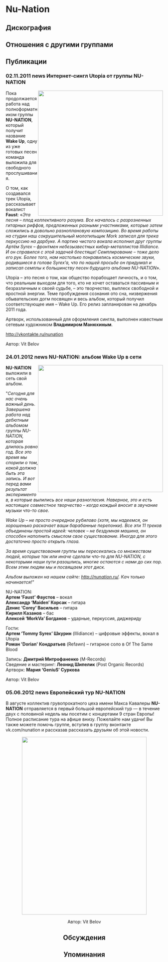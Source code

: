 # Nu-Nation



## Дискография


## Отношения с другими группами


## Публикации

### 02.11.2011 news Интернет-сингл Utopia от группы NU-NATION

<P><IMG height=400 alt="" hspace=0 src="/images/news_rus/2011.11/21822.jpg" width=400 align=right border=0>Пока продолжается работа над полноформатником группы <STRONG>NU-NATION</STRONG>, который получит название <STRONG>Wake Up</STRONG>, одну из уже готовых песен команда выложила для свободного прослушивания. </P>
<P>О том, как создавался трек Utopia, рассказывает вокалист <STRONG>Faust</STRONG>: «<EM>Эта песня – плод коллективного разума. Все началось с разрозненных гитарных риффов, предложенных разными участниками, которые затем сложились в довольно разноплановую композицию. Во время работы на студии наш сокрушительный молотильщик Mork записал для трека перкуссию на дарбуке. А партию чистого вокала исполнил друг группы Артём Syrex – фронтмен небезызвестных кибер-металлистов Illidiance. И он справился с этой задачей блестяще! Семплирование – тоже дело его рук. Более того, нам настолько понравились космические звуки, родившиеся в голове Syrex’a, что по нашей просьбе он придумал и записал семплы к большинству песен будущего альбома NU-NATION</EM>».</P>
<P>Utopia – это песня о том, как общество порабощает личность, и о том, что реальным выходом для того, кто не хочет оставаться пассивным и безразличным к своей судьбе, – это творчество, выплеск свободной и яростной энергии. Теме пробуждения сознания ото сна, низвержения обывательских догм посвящен и весь альбом, который получил соответствующее имя – Wake Up. Его релиз запланирован на декабрь 2011 года.</P>
<P>Артворк, использованный для оформления сингла, выполнен известным сетевым художником <STRONG>Владимиром Манюхиным</STRONG>.</P>
<P><A href="http://vkontakte.ru/nunation">http://vkontakte.ru/nunation</A></P>
Автор: Vit Belov

### 24.01.2012 news NU-NATION: альбом Wake Up в сети

<P><STRONG><IMG height=406 alt="" hspace=0 src="/images/news_rus/2012.01/22751.jpg" width=400 align=right border=0>NU-NATION</STRONG> выложили в сеть свой альбом.</P>
<P>"<EM>Сегодня для нас очень важный день. Завершена работа над дебютным альбомом группы NU-NATION, которая длилась ровно год. Все это время мы спорили о том, какой должна быть эта запись. И вот перед вами результат экспериментов, в которые вылились все наши разногласия. Наверное, это и есть настоящее совместное творчество – когда каждый вносит в звучание музыки что-то свое.</EM></P>
<P><EM>Wake Up – не просто очередное рубилово (хотя, мы надеемся, он хорошенько раскачает ваши барабанные перепонки). Все эти 11 треков объединены простой идеей: человек – не бездумная машина, он способен наполнить смыслом свое существование. Иногда для этого достаточно просто открыть глаза.</EM></P>
<P><EM>За время существования группы мы пересекались со множеством людей, которые так или иначе сделали что-то для NU-NATION, с некоторыми наши пути разошлись, многие остаются с нами до сих пор. Всем этим людям мы и посвящаем этот диск.</EM></P>
<P><EM>Альбом выложен на нашем сайте: </EM><A href="http://nunation.ru/"><EM>http://nunation.ru/</EM></A><EM>. Кач только начинается!"</EM></P>
<P>NU-NATION:<BR><STRONG>Артем ‘Faust’ Фаустов</STRONG> – вокал<BR><STRONG>Александр ‘Maiden’ Корсак</STRONG> – гитара<BR><STRONG>Денис ‘Corey’ Васильев</STRONG> – гитара<BR><STRONG>Кирилл Казанов</STRONG> – бас<BR><STRONG>Алексей ‘MorkVa’ Богданов</STRONG> – ударные, перкуссия, диджериду</P>
<P>Гости:<BR><STRONG>Артем ‘Tommy Syrex’ Шкурин</STRONG> (Illidiance) – цифровые эффекты, вокал в Utopia<BR><STRONG>Роман 'Dorian' Кондратьев</STRONG> (Refawn) – гитарное соло в Of The Same Blood</P>
<P>Запись: <STRONG>Дмитрий Митрофаненко</STRONG> (M-Records)<BR>Сведение и мастеринг: <STRONG>Леонид Шипелик</STRONG> (Post Organic Records)<BR>Артворк: <STRONG>Мария ‘GeniuS’ Суркова</STRONG></P>
Автор: Vit Belov

### 05.06.2012 news Европейский тур NU-NATION

<P>В августе коллектив грувопрокатного цеха имени Макса Кавалеры <STRONG>NU-NATION</STRONG> отправляется в первый большой европейский тур — в течение двух с половиной недель мы посетим с концертами 9 стран Европы! Полное расписание тура на афише внизу. Пожелайте нам удачи! Вы также можете помочь группе, вступив в группу вконтакте vk.com/nunation и рассказав рассказать друзьям об этой новости.</P>
<P><center><IMG height=568 src="/images/news_rus/2012.06/24107.jpg" width=400 border=0></P>
Автор: Vit Belov


## Обсуждения


## Упоминания

